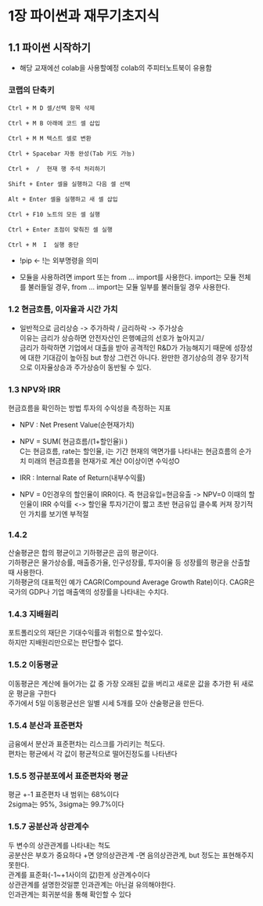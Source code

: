 # 1장 파이썬과 재무기초지식
## 1.1 파이썬 시작하기
 - 해당 교재에선 colab을 사용할예정 colab의 주피터노트북이 유용함
### 코랩의 단축키 

    Ctrl + M D 셀/선택 항목 삭제

    Ctrl + M B 아래에 코드 셀 삽입

    Ctrl + M M 텍스트 셀로 변환

    Ctrl + Spacebar 자동 완성(Tab 키도 가능)

    Ctrl +  /  현재 행 주석 처리하기

    Shift + Enter 셀을 실행하고 다음 셀 선택

    Alt + Enter 셀을 실행하고 새 셀 삽입

    Ctrl + F10 노트의 모든 셀 실행

    Ctrl + Enter 초점이 맞춰진 셀 실행

    Ctrl + M  I  실행 중단


 - !pip <- !는 외부명령을 의미

 - 모듈을 사용하려면 import 또는 from … import를 사용한다. import는 모듈 전체를 불러들일 경우, from … import는 모듈 일부를 불러들일 경우 사용한다.



### 1.2 현금흐름, 이자율과 시간 가치

 - 일반적으로 금리상승 -> 주가하락 / 금리하락 -> 주가상승<br>
이유는 금리가 상승하면 안전자산인 은행예금의 선호가 높아지고/<br>
금리가 하락하면 기업에서 대출을 받아 공격적인 R&D가 가능해지기 때문에 성장성에 대한 기대감이 높아짐
but 항상 그런건 아니다.
완만한 경기상승의 경우 장기적으로 이자율상승과 주가상승이 동반될 수 있다.


### 1.3 NPV와 IRR
현금흐름을 확인하는 방법 투자의 수익성을 측정하는 지표

 - NPV : Net Present Value(순현재가치)<br>
 - NPV = SUM( 현금흐름/(1+할인율)i )<br>
    C는 현금흐름, rate는 할인율, i는 기간
    현재의 액면가를 나타내는 현금흐름의 순가치
    미래의 현금흐름을 현재가로 계산
    0이상이면 수익성O

 - IRR : Internal Rate of Return(내부수익률)
 - NPV = 0인경우의 할인율이 IRR이다.
즉 현금유입=현금유출 -> NPV=0 이때의 할인율이 IRR
수익률 <-> 할인율 
투자기간이 짧고 초반 현금유입 클수록 커져 장기적인 가치를 보기엔 부적절

### 1.4.2
산술평균은 합의 평균이고 기하평균은 곱의 평균이다.<br>
기하평균은 물가상승률, 매출증가율, 인구성장률, 투자이율 등 성장률의 평균을 산출할 때 사용한다. <br>
기하평균의 대표적인 예가 CAGR(Compound Average Growth Rate)이다. CAGR은 국가의 GDP나 기업 매출액의 성장률을 나타내는 수치다.

### 1.4.3 지배원리
포트폴리오의 재단은 기대수익률과 위험으로 할수있다.<br>
하지만 지배원리만으로는 판단할수 없다.

### 1.5.2 이동평균
이동평균은 계산에 들어가는 값 중 가장 오래된 값을 버리고 새로운 값을 추가한 뒤 새로운 평균을 구한다<br>
주가에서 5일 이동평균선은 일별 시세 5개를 모아 산술평균을 만든다.

### 1.5.4 분산과 표준편차
금융에서 분산과 표준편차는 리스크를 가리키는 척도다.<br>
편차는 평균에서 각 값이 평균적으로 떨어진정도를 나타낸다

### 1.5.5 정규분포에서 표준편차와 평균
평균 +-1 표준편차 내 범위는 68%이다<br>
2sigma는 95%, 3sigma는 99.7%이다

### 1.5.7 공분산과 상관계수
두 변수의 상관관계를 나타내는 척도<br>
공분산은 부호가 중요하다 +면 양의상관관계 -면 음의상관관계, but 정도는 표현해주지 못한다.<br>
관계를 표준화(-1~+1사이의 값)한게 상관계수이다<br>
상관관계를 설명한것일뿐 인과관계는 아닌걸 유의해야한다.<br>
인과관계는 회귀분석을 통해 확인할 수 있다<br>